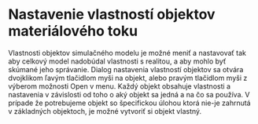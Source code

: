 # Nastavenie vlastností objektov materiálového toku

Vlastnosti objektov simulačného modelu je možné meniť a nastavovať tak aby celkový model nadobúdal vlastnosti s realitou, a aby mohlo byť skúmané jeho správanie. Dialog nastavenia vlastností objektov sa otvára dvojklikom ľavým tlačidlom myši na objekt, alebo pravým tlačidlom myši z výberom možnosti Open v menu. Každý objekt obsahuje vlastnosti a nastavenia v závislosti od toho o aký objekt sa jedná a na čo sa používa. V prípade že potrebujeme objekt so špecifickou úlohou ktorá nie-je zahrnutá v základných objektoch, je možné vytvoriť si objekt vlastný.
